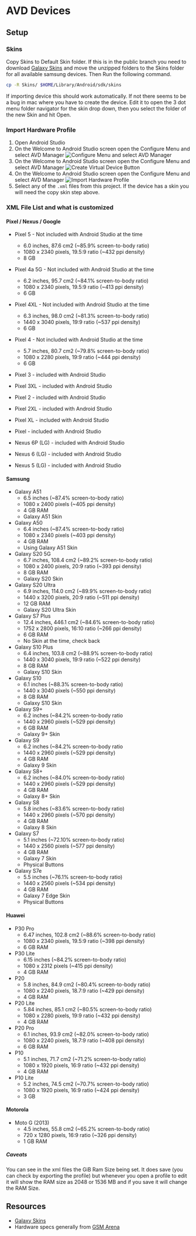 # AVD Devices

## Setup

### Skins

Copy Skins to Default Skin folder. If this is in the public branch you need to download [Galaxy Skins](https://developer.samsung.com/galaxy-emulator-skin/guide.html) and move the unzipped folders to the Skins folder for all available samsung devices. Then Run the following command.

```bash
cp -R Skins/ $HOME/Library/Android/sdk/skins
```

If importing device this should work automatically. If not there seems to be a bug in mac where you have to create the device. Edit it to open the 3 dot menu folder navigator for the skin drop down, then you select the folder of the new Skin and hit Open.

### Import Hardware Profile

1. Open Android Studio
2. On the Welcome to Android Studio screen open the Configure Menu and select AVD Manager
    ![Configure Menu and select AVD Manager](/screenshots/AVD_Manager.png)
3. On the Welcome to Android Studio screen open the Configure Menu and select AVD Manager
    ![Create Virtual Device Button](/screenshots/CreateVirtualDevice.png?raw=true)
4. On the Welcome to Android Studio screen open the Configure Menu and select AVD Manager
    ![Import Hardware Profile](/screenshots/ImportHardwareProfiles.png?raw=true)
5. Select any of the `.xml` files from this project. If the device has a skin you will need the copy skin step above.

### XML File List and what is customized

#### Pixel / Nexus / Google

* Pixel 5 - Not included with Android Studio at the time
    * 6.0 inches, 87.6 cm2 (~85.9% screen-to-body ratio)
    * 1080 x 2340 pixels, 19.5:9 ratio (~432 ppi density)
    * 8 GB
* Pixel 4a 5G - Not included with Android Studio at the time
    * 6.2 inches, 95.7 cm2 (~84.1% screen-to-body ratio)
    * 1080 x 2340 pixels, 19.5:9 ratio (~413 ppi density)
    * 6 GB
* Pixel 4XL - Not included with Android Studio at the time
    * 6.3 inches, 98.0 cm2 (~81.3% screen-to-body ratio)
    * 1440 x 3040 pixels, 19:9 ratio (~537 ppi density)
    * 6 GB
* Pixel 4 - Not included with Android Studio at the time
    * 5.7 inches, 80.7 cm2 (~79.8% screen-to-body ratio)
    * 1080 x 2280 pixels, 19:9 ratio (~444 ppi density)
    * 6 GB

* Pixel 3 - included with Android Studio
* Pixel 3XL - included with Android Studio
* Pixel 2 - included with Android Studio
* Pixel 2XL - included with Android Studio
* Pixel XL - included with Android Studio
* Pixel - included with Android Studio
* Nexus 6P (LG) - included with Android Studio
* Nexus 6 (LG) - included with Android Studio
* Nexus 5 (LG) - included with Android Studio


#### Samsung
* Galaxy A51
    * 6.5 inches (~87.4% screen-to-body ratio)
    * 1080 x 2400 pixels (~405 ppi density)
    * 4 GB RAM
    * Galaxy A51 Skin
* Galaxy A50
    * 6.4 inches (~87.4% screen-to-body ratio)
    * 1080 x 2340 pixels (~403 ppi density)
    * 4 GB RAM
    * Using Galaxy A51 Skin
* Galaxy S20 5G
    * 6.7 inches, 108.4 cm2 (~89.2% screen-to-body ratio)
    * 1080 x 2400 pixels, 20:9 ratio (~393 ppi density)
    * 8 GB RAM
    * Galaxy S20 Skin
* Galaxy S20 Ultra
    * 6.9 inches, 114.0 cm2 (~89.9% screen-to-body ratio)
    * 1440 x 3200 pixels, 20:9 ratio (~511 ppi density)
    * 12 GB RAM
    * Galaxy S20 Ultra Skin
* Galaxy S7 Plus
    * 12.4 inches, 446.1 cm2 (~84.6% screen-to-body ratio)
    * 1752 x 2800 pixels, 16:10 ratio (~266 ppi density)
    * 6 GB RAM
    * No Skin at the time, check back
* Galaxy S10 Plus
    * 6.4 inches, 103.8 cm2 (~88.9% screen-to-body ratio)
    * 1440 x 3040 pixels, 19:9 ratio (~522 ppi density)
    * 8 GB RAM
    * Galaxy S10 Skin
* Galaxy S10
    * 6.1 inches (~88.3% screen-to-body ratio)
    * 1440 x 3040 pixels (~550 ppi density)
    * 8 GB RAM
    * Galaxy S10 Skin
* Galaxy S9+
    * 6.2 inches (~84.2% screen-to-body ratio
    * 1440 x 2960 pixels (~529 ppi density)
    * 6 GB RAM
    * Galaxy 9+ Skin
* Galaxy S9
    * 6.2 inches (~84.2% screen-to-body ratio
    * 1440 x 2960 pixels (~529 ppi density)
    * 4 GB RAM
    * Galaxy 9 Skin
* Galaxy S8+
    * 6.2 inches (~84.0% screen-to-body ratio)
    * 1440 x 2960 pixels (~529 ppi density)
    * 4 GB RAM
    * Galaxy 8+ Skin
* Galaxy S8
    * 5.8 inches (~83.6% screen-to-body ratio)
    * 1440 x 2960 pixels (~570 ppi density)
    * 4 GB RAM
    * Galaxy 8 Skin
* Galaxy S7
    * 5.1 inches (~72.10% screen-to-body ratio)
    * 1440 x 2560 pixels (~577 ppi density)
    * 4 GB RAM
    * Galaxy 7 Skin
    * Physical Buttons
* Galaxy S7e
    * 5.5 inches (~76.1% screen-to-body ratio)
    * 1440 x 2560 pixels (~534 ppi density)
    * 4 GB RAM
    * Galaxy 7 Edge Skin
    * Physical Buttons


#### Huawei

* P30 Pro
    * 6.47 inches, 102.8 cm2 (~88.6% screen-to-body ratio)
    * 1080 x 2340 pixels, 19.5:9 ratio (~398 ppi density)
    * 6 GB RAM
* P30 Lite
    * 6.15 inches (~84.2% screen-to-body ratio)
    * 1080 x 2312 pixels (~415 ppi density)
    * 4 GB RAM
* P20
    * 5.8 inches, 84.9 cm2 (~80.4% screen-to-body ratio)
    * 1080 x 2240 pixels, 18.7:9 ratio (~429 ppi density)
    * 4 GB RAM
* P20 Lite
    * 5.84 inches, 85.1 cm2 (~80.5% screen-to-body ratio)
    * 1080 x 2280 pixels, 19:9 ratio (~432 ppi density)
    * 4 GB RAM
* P20 Pro
    * 6.1 inches, 93.9 cm2 (~82.0% screen-to-body ratio)
    * 1080 x 2240 pixels, 18.7:9 ratio (~408 ppi density)
    * 6 GB RAM
* P10
    * 5.1 inches, 71.7 cm2 (~71.2% screen-to-body ratio)
    * 1080 x 1920 pixels, 16:9 ratio (~432 ppi density)
    * 4 GB RAM
* P10 Lite
    * 5.2 inches, 74.5 cm2 (~70.7% screen-to-body ratio)
    * 1080 x 1920 pixels, 16:9 ratio (~424 ppi density)
    * 3 GB

#### Motorola

* Moto G (2013)
    * 4.5 inches, 55.8 cm2 (~65.2% screen-to-body ratio)
    * 720 x 1280 pixels, 16:9 ratio (~326 ppi density)
    * 1 GB RAM

##### Caveats

You can see in the xml files the GiB Ram Size being set. It does save (you can check by exporting the profile) but whenever you open a profile to edit it will show the RAM size as 2048 or 1536 MB and if you save it will change the RAM Size.

## Resources
* [Galaxy Skins](https://developer.samsung.com/galaxy-emulator-skin/guide.html)
* Hardware specs generally from [GSM Arena](https://www.gsmarena.com/)
